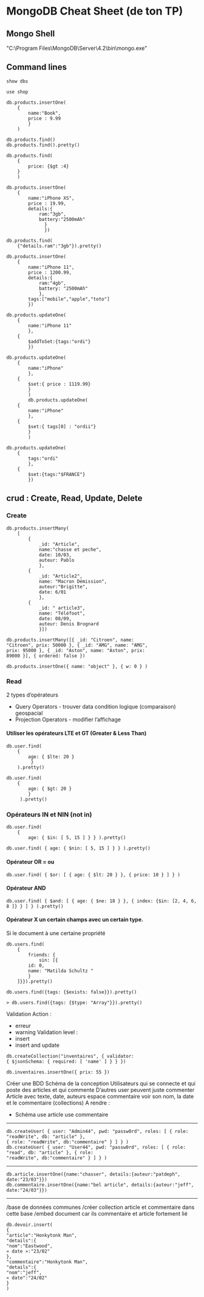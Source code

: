 # MongoDB Cheat Sheet (de ton TP)
## Mongo Shell 
"C:\Program Files\MongoDB\Server\4.2\bin\mongo.exe"

## Command lines
```
show dbs
```
```
use shop
```
```
db.products.insertOne(
    {
        name:"Book", 
        price : 9.99
        }
    )
```
```
db.products.find() 
db.products.find().pretty()
```

```
db.products.find(
    {
        price: {$gt :4}
    }
    )
```
```
db.products.insertOne(
    {
        name:"iPhone XS",
        price : 19.99, 
        details:{
            ram:"3gb",
            battery:"2500mAh"
              }
              })
```
```
db.products.find(
    {"details.ram":"3gb"}).pretty()
```
```
db.products.insertOne(
    {
        name:"iPhone 11", 
        price : 1200.99, 
        details:{
            ram:"4gb",
            battery: "2500mAh"
            },
        tags:["mobile","apple","toto"]
        })
```
```
db.products.updateOne(
    {
        name:"iPhone 11" 
        },
    {
        $addToSet:{tags:"ordi"}
        })
```
```
db.products.updateOne(
    {
        name:"iPhone"
        },
    {
        $set:{ price : 1119.99}
        }
        )
        db.products.updateOne(
    {
        name:"iPhone"
        },
    {
        $set:{ tags[0] : "ordii"}
        }
        )
```
```
db.products.updateOne(
    {
        tags:"ordi"
        },
    {
        $set:{tags:"$FRANCE"}
        })
```

## crud : Create, Read, Update, Delete
### Create
```
db.products.insertMany(
    [
        { 
            _id: "Article", 
            name:"chasse et peche", 
            date: 10/03, 
            auteur: Pablo
            },
        {
            _id: "Article2", 
            name: "Macron Démission", 
            auteur:"Brigitte", 
            date: 6/01 
            }, 
        { 
            _id: " article3", 
            name: "Téléfoot", 
            date: 08/09, 
            auteur: Denis Brognard
            }])
```
```
db.products.insertMany([{ _id: "Citroen", name:
"Citroen", prix: 50000 }, { _id: "AMG", name: "AMG",
prix: 95000 }, { _id: "Aston", name: "Aston", prix:
89000 }], { ordered: false })
```
```
db.products.insertOne({ name: "object" }, { w: 0 } )
```
### Read
2 types d’opérateurs
- Query Operators - trouver data
condition logique (comparaison)
geospacial
- Projection Operators - modifier l’affichage
#### Utiliser les opérateurs LTE et GT (Greater & Less Than)
```
db.user.find( 
    { 
        age: { $lte: 20 }
         } 
    ).pretty()
```
```
db.user.find( 
    { 
        age: { $gt: 20 } 
        }
     ).pretty()
```

### Opérateurs IN et NIN (not in)
```
db.user.find( 
    { 
        age: { $in: [ 5, 15 ] } } ).pretty()
```
```
db.user.find( { age: { $nin: [ 5, 15 ] } } ).pretty()
```
#### Opérateur OR = ou
```
db.user.find( { $or: [ { age: { $lt: 20 } }, { price: 10 } ] } )
```
#### Opérateur AND
```
db.user.find( { $and: [ { age: { $ne: 18 } }, { index: {$in: [2, 4, 6, 8 ]} } ] } ).pretty()
```
#### Opérateur X un certain champs avec un certain type.
Si le document à une certaine propriété
```
db.users.find(
    {
        friends: {
            sin: [{
        id: 0, 
        name: "Matilda Schultz " 
        }
    ]}}).pretty()
```
```
db.users.find({tags: {$exists: false}}).pretty()
```
```
> db.users.find({tags: {$type: "Array"}}).pretty()
```
Validation Action :
- erreur
- warning
Validation level :
- insert
- insert and update
```
db.createCollection("inventaires", { validator:
{ $jsonSchema: { required: [ 'name' ] } } })
```
```
db.inventaires.insertOne({ prix: 55 })
```

Créer une BDD
Schéma de la conception
Utilisateurs qui se connecte et qui poste des articles et qui commente
D’autres user peuvent juste commenter
Article avec texte, date, auteurs
espace commentaire
voir son nom, la date et le commentaire (collections)
A rendre :
- Schéma
use article
use commentaire
-------------------------
```
db.createUser( { user: "Admin44", pwd: "passw0rd", roles: [ { role: "readWrite", db: "article" },
{ role: "readWrite", db:"commentaire" } ] } )
db.createUser( { user: "User44", pwd: "passw0rd", roles: [ { role: "read", db: "article" }, { role:
"readWrite", db:"commentaire" } ] } )
```
-------------------------
```
db.article.insertOne({name:"chasser", details:{auteur:"patdeph", date:"23/03"}})
db.commentaire.insertOne({name:"bel article", details:{auteur:"jeff", date:"24/03"}})
```
------------------------
/base de données communes
/créer collection article et commentaire dans cette base
/embed document car ils commentaire et article fortement lié
```
db.devoir.insert(
{
"article":"Honkytonk Man",
"details":{
"nom":"Eastwood",
« date »:"23/02"
},
"commentaire":"Honkytonk Man",
"details":{
"nom":"jeff",
« date":"24/02"
}
)
```